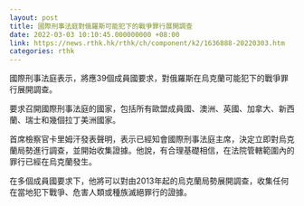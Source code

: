 ```yaml
---
layout: post
title: 國際刑事法庭對俄羅斯可能犯下的戰爭罪行展開調查
date: 2022-03-03 10:10:45.000000000 +08:00
link: https://news.rthk.hk/rthk/ch/component/k2/1636888-20220303.htm
categories: rthk
---
```


國際刑事法庭表示，將應39個成員國要求，對俄羅斯在烏克蘭可能犯下的戰爭罪行展開調查。

要求召開國際刑事法庭的國家，包括所有歐盟成員國、澳洲、英國、加拿大、新西蘭、瑞士和幾個拉丁美洲國家。

首席檢察官卡里姆汗發表聲明，表示已經知會國際刑事法庭主席，決定立即對烏克蘭局勢進行調查，並開始收集證據。他說，有合理基礎相信，在法院管轄範圍內的罪行已經在烏克蘭發生。

在多個成員國要求下，他將可以對由2013年起的烏克蘭局勢展開調查，收集任何在當地犯下戰爭、危害人類或種族滅絕罪行的證據。
